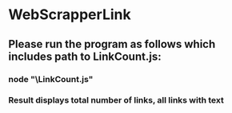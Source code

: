 # WebScrapperLink

## Please run the program as follows which includes path to LinkCount.js:

### node "\LinkCount.js" 

### Result displays total number of links, all links with text